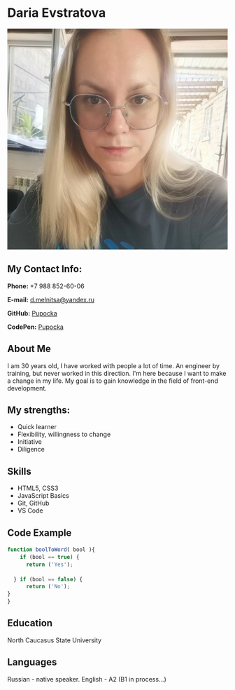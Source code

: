 # Daria Evstratova
 ![ Изображение ](me.jpg) 
## My Contact Info:

**Phone:** +7 988 852-60-06

**E-mail:** d.melnitsa@yandex.ru

**GitHub:** [Pupocka](https://github.com/Pupocka)

**CodePen:** [Pupocka](https://www.codewars.com/users/Pupocka)

## About Me
I am 30 years old, I have worked with people a lot of time. An engineer by training, but never worked in this direction.
I'm here because I want to make a change in my life.
My goal is to gain knowledge in the field of front-end development.
  
## My strengths:
* Quick learner
* Flexibility, willingness to change
* Initiative
* Diligence
 
## Skills

* HTML5, CSS3
* JavaScript Basics
* Git, GitHub
* VS Code

## Code Example

  
```javascript
function boolToWord( bool ){
    if (bool == true) {
	  return ('Yes');

  } if (bool == false) {
      return ('No');
}
}

  ```

## Education

North Caucasus State University
  
## Languages

Russian - native speaker.
English - A2 (B1 in process…)